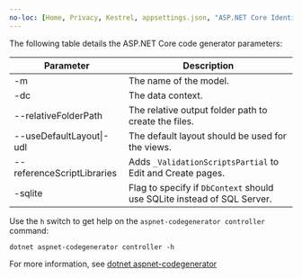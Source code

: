 ```yaml
---
no-loc: [Home, Privacy, Kestrel, appsettings.json, "ASP.NET Core Identity", cookie, Cookie, Blazor, "Blazor Server", "Blazor WebAssembly", "Identity", "Let's Encrypt", Razor, SignalR]
---
```

The following table details the ASP.NET Core code generator parameters:

| Parameter               | Description|
| ----------------- | ------------ |
| -m  | The name of the model. |
| -dc  | The data context. |
| --relativeFolderPath | The relative output folder path to create the files. |
| --useDefaultLayout\|-udl | The default layout should be used for the views. |
| --referenceScriptLibraries | Adds `_ValidationScriptsPartial` to Edit and Create pages. |
| -sqlite | Flag to specify if `DbContext` should use SQLite instead of SQL Server. |

Use the `h` switch to get help on the `aspnet-codegenerator controller` command:

```dotnetcli
dotnet aspnet-codegenerator controller -h
```

For more information, see [dotnet aspnet-codegenerator](xref:fundamentals/tools/dotnet-aspnet-codegenerator)
